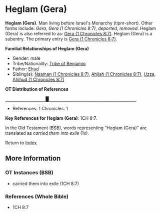 # Heglam (Gera)
**Heglam (Gera)**. 
Man living before Israel's Monarchy (tipnr-short). 
Other forms include: 
*Gera*, *Gera (1 Chronicles 8:7)*, *deported*, *removed*. 
Heglam (Gera) is also referred to as: 
[Gera (1 Chronicles 8:7)](Gera.4.md). 
Heglam (Gera) is a subentry. The primary entry is 
[Gera (1 Chronicles 8:7)](Gera.4.md). 




**Familial Relationships of Heglam (Gera)**


* Gender: male
* Tribe/Nationality: [Tribe of Benjamin](../../../groups/md/acai/Benjamin.md)
* Father: [Ehud](Ehud.md)
* Sibling(s): [Naaman (1 Chronicles 8:7)](Naaman.4.md), [Ahijah (1 Chronicles 8:7)](Ahijah.5.md), [Uzza](Uzza.md), [Ahihud (1 Chronicles 8:7)](Ahihud.2.md)


**OT Distribution of References**

▁▁▁▁▁▁▁▁▁▁▁▁█▁▁▁▁▁▁▁▁▁▁▁▁▁▁▁▁▁▁▁▁▁▁▁▁▁▁
* References: 1 Chronicles: 1



**Key References for Heglam (Gera)**: 
1CH 8:7. 


In the Old Testament (BSB), words representing “Heglam (Gera)” are translated as 
*carried them into exile* (1x). 




Return to [Index](00-Index.md)

## More Information

### OT Instances (BSB)

* carried them into exile (1CH 8:7)



### References (Whole Bible)

* 1CH 8:7



